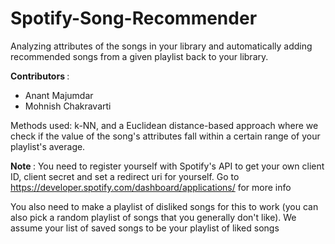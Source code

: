 # Spotify-Song-Recommender
Analyzing attributes of the songs in your library and automatically adding recommended songs from a given playlist back to your library.

<b> Contributors </b>:
<ul>
  <li>Anant Majumdar</li>
  <li>Mohnish Chakravarti</li>
  </ul>

Methods used: k-NN, and a Euclidean distance-based approach where we check if the value of the song's attributes fall within a certain range of your playlist's average.

<b> Note </b>: You need to register yourself with Spotify's API to get your own client ID, client secret and set a redirect uri for yourself. Go to https://developer.spotify.com/dashboard/applications/ for more info

You also need to make a playlist of disliked songs for this to work (you can also pick a random playlist of songs that you generally don't like). We assume your list of saved songs to be your playlist of liked songs
